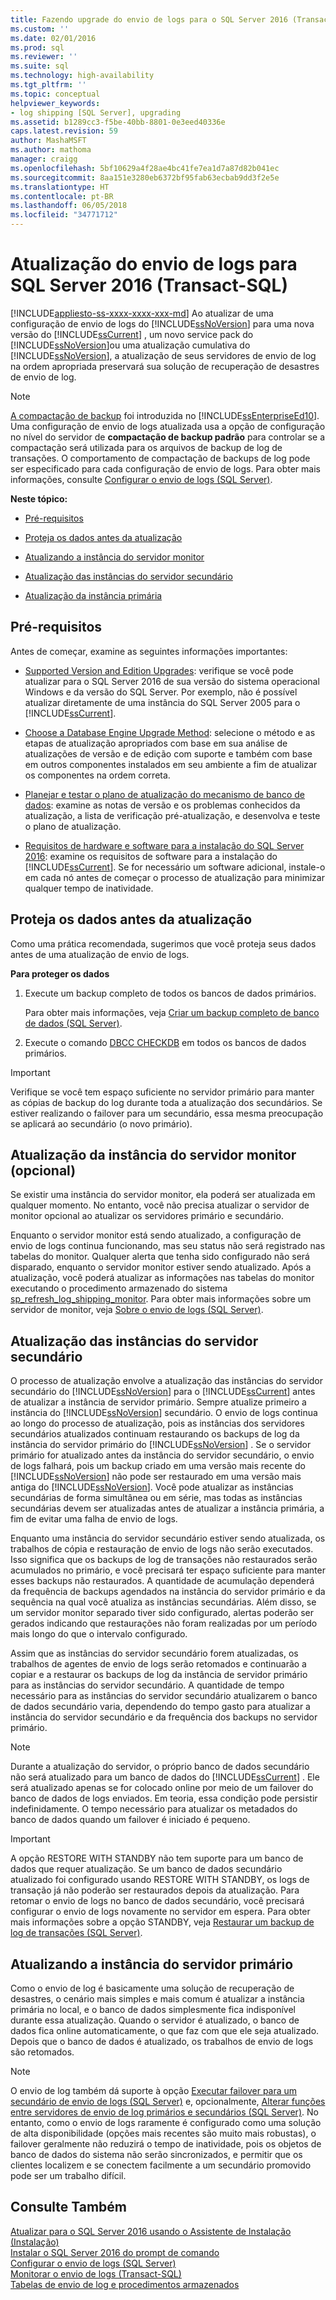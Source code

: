 ```yaml
---
title: Fazendo upgrade do envio de logs para o SQL Server 2016 (Transact-SQL) | Microsoft Docs
ms.custom: ''
ms.date: 02/01/2016
ms.prod: sql
ms.reviewer: ''
ms.suite: sql
ms.technology: high-availability
ms.tgt_pltfrm: ''
ms.topic: conceptual
helpviewer_keywords:
- log shipping [SQL Server], upgrading
ms.assetid: b1289cc3-f5be-40bb-8801-0e3eed40336e
caps.latest.revision: 59
author: MashaMSFT
ms.author: mathoma
manager: craigg
ms.openlocfilehash: 5bf10629a4f28ae4bc41fe7ea1d7a87d82b041ec
ms.sourcegitcommit: 8aa151e3280eb6372bf95fab63ecbab9dd3f2e5e
ms.translationtype: HT
ms.contentlocale: pt-BR
ms.lasthandoff: 06/05/2018
ms.locfileid: "34771712"
---
```

# <a name="upgrading-log-shipping-to-sql-server-2016-transact-sql"></a>Atualização do envio de logs para SQL Server 2016 (Transact-SQL)
[!INCLUDE[appliesto-ss-xxxx-xxxx-xxx-md](../../includes/appliesto-ss-xxxx-xxxx-xxx-md.md)]
  Ao atualizar de uma configuração de envio de logs do [!INCLUDE[ssNoVersion](../../includes/ssnoversion-md.md)] para uma nova versão do [!INCLUDE[ssCurrent](../../includes/sscurrent-md.md)] , um novo service pack do [!INCLUDE[ssNoVersion](../../includes/ssnoversion-md.md)]ou uma atualização cumulativa do [!INCLUDE[ssNoVersion](../../includes/ssnoversion-md.md)], a atualização de seus servidores de envio de log na ordem apropriada preservará sua solução de recuperação de desastres de envio de log.  
  
> [!NOTE]  
>  [A compactação de backup](../../relational-databases/backup-restore/backup-compression-sql-server.md) foi introduzida no [!INCLUDE[ssEnterpriseEd10](../../includes/ssenterpriseed10-md.md)]. Uma configuração de envio de logs atualizada usa a opção de configuração no nível do servidor de **compactação de backup padrão** para controlar se a compactação será utilizada para os arquivos de backup de log de transações. O comportamento de compactação de backups de log pode ser especificado para cada configuração de envio de logs. Para obter mais informações, consulte [Configurar o envio de logs &#40;SQL Server&#41;](../../database-engine/log-shipping/configure-log-shipping-sql-server.md).  
  
 **Neste tópico:**  
  
-   [Pré-requisitos](#Prerequisites)  
  
-   [Proteja os dados antes da atualização](#ProtectData)  
  
-   [Atualizando a instância do servidor monitor](#UpgradeMonitor)  
  
-   [Atualização das instâncias do servidor secundário](#UpgradeSecondaries)  
  
-   [Atualização da instância primária](#UpgradePrimary)  
  
##  <a name="Prerequisites"></a> Pré-requisitos  
 Antes de começar, examine as seguintes informações importantes:  
  
-   [Supported Version and Edition Upgrades](../../database-engine/install-windows/supported-version-and-edition-upgrades.md): verifique se você pode atualizar para o SQL Server 2016 de sua versão do sistema operacional Windows e da versão do SQL Server. Por exemplo, não é possível atualizar diretamente de uma instância do SQL Server 2005 para o [!INCLUDE[ssCurrent](../../includes/sscurrent-md.md)].  
  
-   [Choose a Database Engine Upgrade Method](../../database-engine/install-windows/choose-a-database-engine-upgrade-method.md): selecione o método e as etapas de atualização apropriados com base em sua análise de atualizações de versão e de edição com suporte e também com base em outros componentes instalados em seu ambiente a fim de atualizar os componentes na ordem correta.  
  
-   [Planejar e testar o plano de atualização do mecanismo de banco de dados](../../database-engine/install-windows/plan-and-test-the-database-engine-upgrade-plan.md): examine as notas de versão e os problemas conhecidos da atualização, a lista de verificação pré-atualização, e desenvolva e teste o plano de atualização.  
  
-   [Requisitos de hardware e software para a instalação do SQL Server 2016](../../sql-server/install/hardware-and-software-requirements-for-installing-sql-server.md): examine os requisitos de software para a instalação do [!INCLUDE[ssCurrent](../../includes/sscurrent-md.md)]. Se for necessário um software adicional, instale-o em cada nó antes de começar o processo de atualização para minimizar qualquer tempo de inatividade.  
  
##  <a name="ProtectData"></a> Proteja os dados antes da atualização  
 Como uma prática recomendada, sugerimos que você proteja seus dados antes de uma atualização de envio de logs.  
  
 **Para proteger os dados**  
  
1.  Execute um backup completo de todos os bancos de dados primários.  
  
     Para obter mais informações, veja [Criar um backup completo de banco de dados &#40;SQL Server&#41;](../../relational-databases/backup-restore/create-a-full-database-backup-sql-server.md).  
  
2.  Execute o comando [DBCC CHECKDB](../../t-sql/database-console-commands/dbcc-checkdb-transact-sql.md) em todos os bancos de dados primários.  
  
> [!IMPORTANT]  
>  Verifique se você tem espaço suficiente no servidor primário para manter as cópias de backup do log durante toda a atualização dos secundários.  Se estiver realizando o failover para um secundário, essa mesma preocupação se aplicará ao secundário (o novo primário).  
  
##  <a name="UpgradeMonitor"></a> Atualização da instância do servidor monitor (opcional)  
 Se existir uma instância do servidor monitor, ela poderá ser atualizada em qualquer momento. No entanto, você não precisa atualizar o servidor de monitor opcional ao atualizar os servidores primário e secundário.  
  
 Enquanto o servidor monitor está sendo atualizado, a configuração de envio de logs continua funcionando, mas seu status não será registrado nas tabelas do monitor. Qualquer alerta que tenha sido configurado não será disparado, enquanto o servidor monitor estiver sendo atualizado. Após a atualização, você poderá atualizar as informações nas tabelas do monitor executando o procedimento armazenado do sistema [sp_refresh_log_shipping_monitor](../../relational-databases/system-stored-procedures/sp-refresh-log-shipping-monitor-transact-sql.md).   Para obter mais informações sobre um servidor de monitor, veja [Sobre o envio de logs &#40;SQL Server&#41;](../../database-engine/log-shipping/about-log-shipping-sql-server.md).  
  
##  <a name="UpgradeSecondaries"></a> Atualização das instâncias do servidor secundário  
 O processo de atualização envolve a atualização das instâncias do servidor secundário do [!INCLUDE[ssNoVersion](../../includes/ssnoversion-md.md)] para o [!INCLUDE[ssCurrent](../../includes/sscurrent-md.md)] antes de atualizar a instância de servidor primário. Sempre atualize primeiro a instância do [!INCLUDE[ssNoVersion](../../includes/ssnoversion-md.md)] secundário. O envio de logs continua ao longo do processo de atualização, pois as instâncias dos servidores secundários atualizados continuam restaurando os backups de log da instância do servidor primário do [!INCLUDE[ssNoVersion](../../includes/ssnoversion-md.md)] . Se o servidor primário for atualizado antes da instância do servidor secundário, o envio de logs falhará, pois um backup criado em uma versão mais recente do [!INCLUDE[ssNoVersion](../../includes/ssnoversion-md.md)] não pode ser restaurado em uma versão mais antiga do [!INCLUDE[ssNoVersion](../../includes/ssnoversion-md.md)]. Você pode atualizar as instâncias secundárias de forma simultânea ou em série, mas todas as instâncias secundárias devem ser atualizadas antes de atualizar a instância primária, a fim de evitar uma falha de envio de logs.  
  
 Enquanto uma instância do servidor secundário estiver sendo atualizada, os trabalhos de cópia e restauração de envio de logs não serão executados. Isso significa que os backups de log de transações não restaurados serão acumulados no primário, e você precisará ter espaço suficiente para manter esses backups não restaurados. A quantidade de acumulação dependerá da frequência de backups agendados na instância do servidor primário e da sequência na qual você atualiza as instâncias secundárias. Além disso, se um servidor monitor separado tiver sido configurado, alertas poderão ser gerados indicando que restaurações não foram realizadas por um período mais longo do que o intervalo configurado.  
  
 Assim que as instâncias do servidor secundário forem atualizadas, os trabalhos de agentes de envio de logs serão retomados e continuarão a copiar e a restaurar os backups de log da instância de servidor primário para as instâncias do servidor secundário. A quantidade de tempo necessário para as instâncias do servidor secundário atualizarem o banco de dados secundário varia, dependendo do tempo gasto para atualizar a instância do servidor secundário e da frequência dos backups no servidor primário.  
  
> [!NOTE]  
>  Durante a atualização do servidor, o próprio banco de dados secundário não será atualizado para um banco de dados do [!INCLUDE[ssCurrent](../../includes/sscurrent-md.md)] . Ele será atualizado apenas se for colocado online por meio de um failover do banco de dados de logs enviados. Em teoria, essa condição pode persistir indefinidamente. O tempo necessário para atualizar os metadados do banco de dados quando um failover é iniciado é pequeno.  
  
> [!IMPORTANT]  
>  A opção RESTORE WITH STANDBY não tem suporte para um banco de dados que requer atualização. Se um banco de dados secundário atualizado foi configurado usando RESTORE WITH STANDBY, os logs de transação já não poderão ser restaurados depois da atualização. Para retomar o envio de logs no banco de dados secundário, você precisará configurar o envio de logs novamente no servidor em espera. Para obter mais informações sobre a opção STANDBY, veja [Restaurar um backup de log de transações &#40;SQL Server&#41;](../../relational-databases/backup-restore/restore-a-transaction-log-backup-sql-server.md).  
  
##  <a name="UpgradePrimary"></a> Atualizando a instância do servidor primário  
 Como o envio de log é basicamente uma solução de recuperação de desastres, o cenário mais simples e mais comum é atualizar a instância primária no local, e o banco de dados simplesmente fica indisponível durante essa atualização. Quando o servidor é atualizado, o banco de dados fica online automaticamente, o que faz com que ele seja atualizado. Depois que o banco de dados é atualizado, os trabalhos de envio de logs são retomados.  
  
> [!NOTE]  
>  O envio de log também dá suporte à opção [Executar failover para um secundário de envio de logs &#40;SQL Server&#41;](../../database-engine/log-shipping/fail-over-to-a-log-shipping-secondary-sql-server.md) e, opcionalmente, [Alterar funções entre servidores de envio de log primários e secundários &#40;SQL Server&#41;](../../database-engine/log-shipping/change-roles-between-primary-and-secondary-log-shipping-servers-sql-server.md). No entanto, como o envio de logs raramente é configurado como uma solução de alta disponibilidade (opções mais recentes são muito mais robustas), o failover geralmente não reduzirá o tempo de inatividade, pois os objetos de banco de dados do sistema não serão sincronizados, e permitir que os clientes localizem e se conectem facilmente a um secundário promovido pode ser um trabalho difícil.  
  
## <a name="see-also"></a>Consulte Também  
 [Atualizar para o SQL Server 2016 usando o Assistente de Instalação &#40;Instalação&#41;](../../database-engine/install-windows/upgrade-sql-server-using-the-installation-wizard-setup.md)   
 [Instalar o SQL Server 2016 do prompt de comando](../../database-engine/install-windows/install-sql-server-2016-from-the-command-prompt.md)   
 [Configurar o envio de logs &#40;SQL Server&#41;](../../database-engine/log-shipping/configure-log-shipping-sql-server.md)   
 [Monitorar o envio de logs &#40;Transact-SQL&#41;](../../database-engine/log-shipping/monitor-log-shipping-transact-sql.md)   
 [Tabelas de envio de log e procedimentos armazenados](../../database-engine/log-shipping/log-shipping-tables-and-stored-procedures.md)  
  
  
